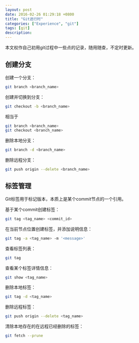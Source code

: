 ```yaml
---
layout: post
date: 2016-02-26 01:29:18 +0800
title: "Git进行时"
categories: ["Experience", "git"]
tags: [git]
description: 
---
```


本文权作自己初用git过程中一些点的记录，随用随查，不定时更新。

## 创建分支

创建一个分支：

``` bash
git branch <branch_name>
```


创建并切换到分支：

``` bash
git checkout -b <branch_name>
```

相当于

``` bash
git branch <branch_name>
git checkout <branch_name>
```

删除本地分支：

``` bash
git branch -d <branch_name>
```

删除远程分支：

``` bash
git push origin --delete <branch_name>
```

## 标签管理

Git标签用于标记版本，本质上是某个commit节点的一个引用。

基于某个commit创建标签：

``` bash
git tag <tag_name> <commit_id>
```

在当前节点位置创建标签，并添加说明信息：

``` bash
git tag -a <tag_name> -m '<message>'
```

查看标签列表：

``` bash
git tag
```

查看某个标签详情信息：

``` bash
git show <tag_name>
```

删除本地标签：

``` bash
git tag -d <tag_name>
```

删除远程标签：

``` bash
git push origin --delete <tag_name>
```

清除本地存在的在远程已经删除的标签：

``` bash
git fetch --prune
```






